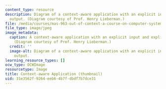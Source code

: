 ```yaml
---
content_type: resource
description: Diagram of a context-aware application with an explicit input and explicit
  output. (Diagram courtesy of Prof. Henry Lieberman.)
file: /media/courses/mas-963-out-of-context-a-course-on-computer-systems-that-adapt-to-and-learn-from-context-fall-2001/31e3562f9264eeb64b7fdbdf7b7dce31_mas-963f01-th.jpg
file_type: image/jpeg
image_metadata:
  caption: A context-aware application with an explicit input and explicit output.
    (Diagram courtesy of Prof. Henry Lieberman.)
  credit: ''
  image-alt: Diagram of a context-aware application with an explicit input and explicit
    output.
learning_resource_types: []
ocw_type: OCWImage
resourcetype: Image
title: Context-aware Application (thumbnail)
uid: 31e3562f-9264-eeb6-4b7f-dbdf7b7dce31
---
```

